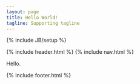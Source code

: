 ```yaml
---
layout: page
title: Hello World!
tagline: Supporting tagline
---
```

{% include JB/setup %}

{% include header.html %}
{% include nav.html %}

Hello.

{% include footer.html %}


